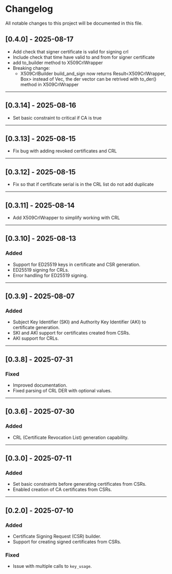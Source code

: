 # Changelog

All notable changes to this project will be documented in this file.

## [0.4.0] - 2025-08-17

- Add check that signer certificate is valid for signing crl
- Include check that time have valid to and from for signer certificate
- add to_builder method to X509CrlWrapper
- Breaking change:
  - X509CrlBuilder build_and_sign now returns Result<X509CrlWrapper, Box<dyn std::error::Error>>
    instead of Vec<u8>, the der vector can be retrived with to_der() method in X509CrlWrapper

---

## [0.3.14] - 2025-08-16

- Set basic constraint to critical if CA is true

---

## [0.3.13] - 2025-08-15

- Fix bug with adding revoked certificates and CRL

---

## [0.3.12] - 2025-08-15

- Fix so that if certificate serial is in the CRL list do not add duplicate

---

## [0.3.11] - 2025-08-14

- Add X509CrlWrapper to simplify working with CRL

---

## [0.3.10] - 2025-08-13

### Added

- Support for ED25519 keys in certificate and CSR generation.
- ED25519 signing for CRLs.
- Error handling for ED25519 signing.

---

## [0.3.9] - 2025-08-07

### Added

- Subject Key Identifier (SKI) and Authority Key Identifier (AKI) to certificate generation.
- SKI and AKI support for certificates created from CSRs.
- AKI support for CRLs.

---

## [0.3.8] - 2025-07-31

### Fixed

- Improved documentation.
- Fixed parsing of CRL DER with optional values.

---

## [0.3.6] - 2025-07-30

### Added

- CRL (Certificate Revocation List) generation capability.

---

## [0.3.0] - 2025-07-11

### Added

- Set basic constraints before generating certificates from CSRs.
- Enabled creation of CA certificates from CSRs.

---

## [0.2.0] - 2025-07-10

### Added

- Certificate Signing Request (CSR) builder.
- Support for creating signed certificates from CSRs.

### Fixed

- Issue with multiple calls to `key_usage`.
